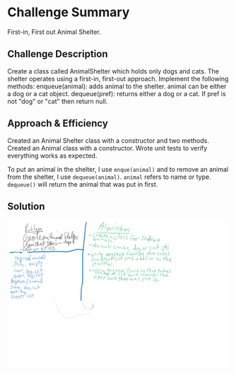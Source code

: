 # Challenge Summary
First-in, First out Animal Shelter.

## Challenge Description
Create a class called AnimalShelter which holds only dogs and cats. The shelter operates using a first-in, first-out approach.
Implement the following methods:
enqueue(animal): adds animal to the shelter. animal can be either a dog or a cat object.
dequeue(pref): returns either a dog or a cat. If pref is not "dog" or "cat" then return null.

## Approach & Efficiency
Created an Animal Shelter class with a constructor and two methods. Created an Animal class with a constructor. Wrote unit tests to verify everything works as expected.

To put an animal in the shelter, I use `enque(animal)` and to remove an animal from the shelter, I use `dequeue(animal)`. `animal` refers to name or type. `dequeue()` will return the animal that was put in first.

## Solution
![Whiteboard](fifo-animal-shelter.png)
